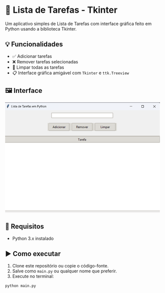# 📝 Lista de Tarefas - Tkinter

Um aplicativo simples de Lista de Tarefas com interface gráfica feito em Python usando a biblioteca Tkinter.

## 💡 Funcionalidades

- ✅ Adicionar tarefas
- ❌ Remover tarefas selecionadas
- 🧹 Limpar todas as tarefas
- 📋 Interface gráfica amigável com `Tkinter` e `ttk.Treeview`

## 🖼️ Interface

![Preview da interface - Lista de Tarefas](screenshot.png) <!-- opcional se você quiser adicionar uma imagem -->

## 🚀 Requisitos

- Python 3.x instalado

## ▶️ Como executar

1. Clone este repositório ou copie o código-fonte.
2. Salve como `main.py` ou qualquer nome que preferir.
3. Execute no terminal:

```bash
python main.py

